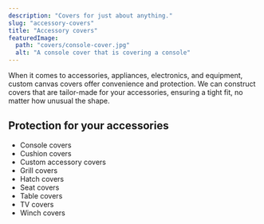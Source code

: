 ```yaml
---
description: "Covers for just about anything."
slug: "accessory-covers"
title: "Accessory covers"
featuredImage:
  path: "covers/console-cover.jpg"
  alt: "A console cover that is covering a console"
---
```


When it comes to accessories, appliances, electronics, and equipment, custom
canvas covers offer convenience and protection. We can construct covers that are
tailor-made for your accessories, ensuring a tight fit, no matter how unusual
the shape.

<!--more-->

## Protection for your accessories

- Console covers
- Cushion covers
- Custom accessory covers
- Grill covers
- Hatch covers
- Seat covers
- Table covers
- TV covers
- Winch covers
